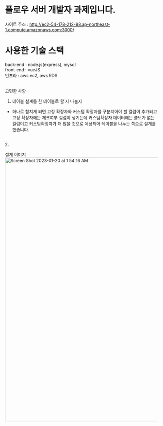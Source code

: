 # 플로우 서버 개발자 과제입니다.

사이트 주소 : http://ec2-54-178-212-88.ap-northeast-1.compute.amazonaws.com:3000/
<br>
# 사용한 기술 스택
back-end : node.js(express), mysql
<br>
front-end : vueJS
<br>
인프라 : aws ec2, aws RDS
<br><br>

고민한 사항
<br>
1. 테이블 설계를 한 테이블로 할 지 나눌지
 - 하나로 합치게 되면 고정 확장자와 커스텀 확장자를 구분지어야 할 컬럼이 추가되고 고정 확장자에는 체크여부 컬럼이 생기는데 커스텀확장자 데이터에는 쓸모가 없는 컬럼이고 커스텀확장자가 더 많을 것으로 예상되어 테이블을 나누는 쪽으로 설계를 했습니다.
<br>
2. 

설계 이미지
<br>
<img width="871" alt="Screen Shot 2023-01-20 at 1 54 16 AM" src="https://user-images.githubusercontent.com/97156898/213507894-7bb68063-5cbe-4974-ba00-e7a0b30bab19.png">
